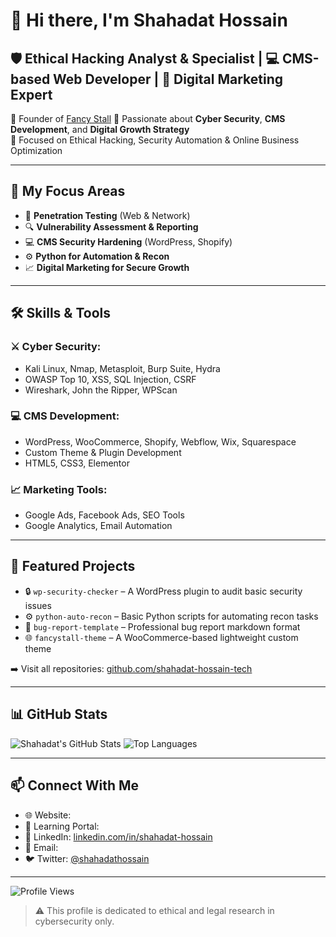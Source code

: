# 👋 Hi there, I'm Shahadat Hossain

## 🛡️ Ethical Hacking Analyst & Specialist | 💻 CMS-based Web Developer | 📢 Digital Marketing Expert

🎯 Founder of [Fancy Stall](https://fancystall.com)
💼 Passionate about **Cyber Security**, **CMS Development**, and **Digital Growth Strategy**  
🧠 Focused on Ethical Hacking, Security Automation & Online Business Optimization

---

## 🔐 My Focus Areas

- 🎯 **Penetration Testing** (Web & Network)
- 🔍 **Vulnerability Assessment & Reporting**
- 💻 **CMS Security Hardening** (WordPress, Shopify)
- ⚙️ **Python for Automation & Recon**
- 📈 **Digital Marketing for Secure Growth**

---

## 🛠 Skills & Tools

### ⚔️ Cyber Security:
- Kali Linux, Nmap, Metasploit, Burp Suite, Hydra
- OWASP Top 10, XSS, SQL Injection, CSRF
- Wireshark, John the Ripper, WPScan

### 💻 CMS Development:
- WordPress, WooCommerce, Shopify, Webflow, Wix, Squarespace
- Custom Theme & Plugin Development
- HTML5, CSS3, Elementor

### 📈 Marketing Tools:
- Google Ads, Facebook Ads, SEO Tools
- Google Analytics, Email Automation

---

## 📌 Featured Projects

- 🔒 `wp-security-checker` – A WordPress plugin to audit basic security issues
- ⚙️ `python-auto-recon` – Basic Python scripts for automating recon tasks
- 🧪 `bug-report-template` – Professional bug report markdown format
- 🌐 `fancystall-theme` – A WooCommerce-based lightweight custom theme

➡️ Visit all repositories: [github.com/shahadat-hossain-tech](https://github.com/shahadat-hossain-tech)

---

## 📊 GitHub Stats

![Shahadat's GitHub Stats](https://github-readme-stats.vercel.app/api?username=shahadat-hossain-tech&show_icons=true&theme=tokyonight)
![Top Languages](https://github-readme-stats.vercel.app/api/top-langs/?username=shahadat-hossain-tech&layout=compact&theme=tokyonight)

---

## 📫 Connect With Me

- 🌐 Website: 
- 🧠 Learning Portal: 
- 💼 LinkedIn: [linkedin.com/in/shahadat-hossain](https://linkedin.com/in/shahadat-hossain)
- 📧 Email: 
- 🐦 Twitter: [@shahadathossain](https://twitter.com/shahadathossain)

---

![Profile Views](https://komarev.com/ghpvc/?username=shahadat-hossain-tech&color=blue)

> ⚠️ This profile is dedicated to ethical and legal research in cybersecurity only.
